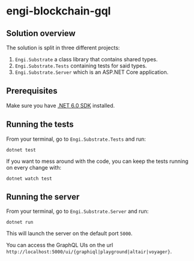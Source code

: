 # engi-blockchain-gql

## Solution overview

The solution is split in three different projects:
1. `Engi.Substrate` a class library that contains shared types.
2. `Engi.Substrate.Tests` containing tests for said types.
3. `Engi.Substrate.Server` which is an ASP.NET Core application.

## Prerequisites

Make sure you have [.NET 6.0 SDK](https://dotnet.microsoft.com/en-us/download/dotnet/6.0) installed.

## Running the tests

From your terminal, go to `Engi.Substrate.Tests` and run:

```
dotnet test
```

If you want to mess around with the code, you can keep the tests running on every change with:

```
dotnet watch test
```

## Running the server

From your terminal, go to `Engi.Substrate.Server` and run:

```
dotnet run
```

This will launch the server on the default port `5000`. 

You can access the GraphQL UIs on the url `http://localhost:5000/ui/{graphiql|playground|altair|voyager}`.
